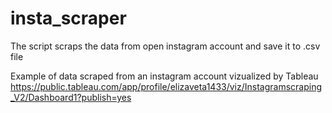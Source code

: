 # insta_scraper
The script scraps the data from open instagram account and save it to .csv file

Example of data scraped from an instagram account vizualized by Tableau https://public.tableau.com/app/profile/elizaveta1433/viz/Instagramscraping_V2/Dashboard1?publish=yes
